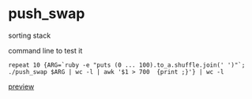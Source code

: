 # push_swap
sorting stack

command line to test it

    repeat 10 {ARG=`ruby -e "puts (0 ... 100).to_a.shuffle.join(' ')"`; ./push_swap $ARG | wc -l | awk '$1 > 700  {print ;}'} | wc -l

[preview](http://pushswap.machine.ovh)
